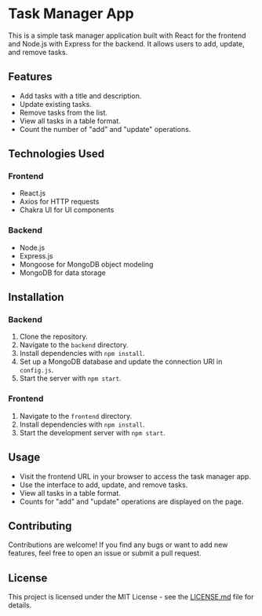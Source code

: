 # Task Manager App

This is a simple task manager application built with React for the frontend and Node.js with Express for the backend. It allows users to add, update, and remove tasks.

## Features

- Add tasks with a title and description.
- Update existing tasks.
- Remove tasks from the list.
- View all tasks in a table format.
- Count the number of "add" and "update" operations.

## Technologies Used

### Frontend

- React.js
- Axios for HTTP requests
- Chakra UI for UI components

### Backend

- Node.js
- Express.js
- Mongoose for MongoDB object modeling
- MongoDB for data storage

## Installation

### Backend

1. Clone the repository.
2. Navigate to the `backend` directory.
3. Install dependencies with `npm install`.
4. Set up a MongoDB database and update the connection URI in `config.js`.
5. Start the server with `npm start`.

### Frontend

1. Navigate to the `frontend` directory.
2. Install dependencies with `npm install`.
3. Start the development server with `npm start`.

## Usage

- Visit the frontend URL in your browser to access the task manager app.
- Use the interface to add, update, and remove tasks.
- View all tasks in a table format.
- Counts for "add" and "update" operations are displayed on the page.

## Contributing

Contributions are welcome! If you find any bugs or want to add new features, feel free to open an issue or submit a pull request.

## License

This project is licensed under the MIT License - see the [LICENSE.md](LICENSE.md) file for details.

